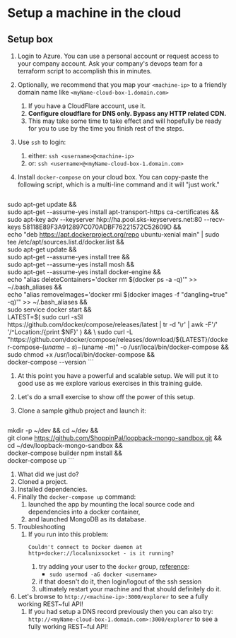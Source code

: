 # Setup a machine in the cloud

## Setup box

1. Login to Azure. You can use a personal account or request access to your company account. Ask your company's devops team for a terraform script to accomplish this in minutes.
1. Optionally, we recommend that you map your `<machine-ip>` to a friendly domain name like `<myName-cloud-box-1.domain.com>`
    1. If you have a CloudFlare account, use it.
    1. **Configure cloudflare for DNS only. Bypass any HTTP related CDN.**
    1. This may take some time to take effect and will hopefully be ready for you to use by the time you finish rest of the steps.
1. Use `ssh` to login:
    1. either: `ssh <username>@<machine-ip>`
    1. or: `ssh <username>@<myName-cloud-box-1.domain.com>`
1. Install `docker-compose` on your cloud box. You can copy-paste the following script, which is a multi-line command and it will "just work."

    ```
sudo apt-get update && \
sudo apt-get --assume-yes install apt-transport-https ca-certificates && \
sudo apt-key adv --keyserver hkp://ha.pool.sks-keyservers.net:80 --recv-keys 58118E89F3A912897C070ADBF76221572C52609D  && \
echo "deb https://apt.dockerproject.org/repo ubuntu-xenial main" | sudo tee /etc/apt/sources.list.d/docker.list && \
sudo apt-get update && \
sudo apt-get --assume-yes install tree && \
sudo apt-get --assume-yes install mosh && \
sudo apt-get --assume-yes install docker-engine && \
echo "alias deleteContainers='docker rm \$(docker ps -a -q)'" >> ~/.bash_aliases && \
echo "alias removeImages='docker rmi \$(docker images -f "dangling=true" -q)'" >> ~/.bash_aliases && \
sudo service docker start && \
LATEST=$(
  sudo curl -sSI https://github.com/docker/compose/releases/latest |
    tr -d '\r' |
    awk -F'/' '/^Location:/{print $NF}'
) && \
sudo curl -L "https://github.com/docker/compose/releases/download/${LATEST}/docker-compose-$(uname -s)-$(uname -m)" -o /usr/local/bin/docker-compose && \
sudo chmod +x /usr/local/bin/docker-compose && \
docker-compose --version
    ```
1. At this point you have a powerful and scalable setup. We will put it to good use as we explore various exercises in this training guide.
1. Let's do a small exercise to show off the power of this setup.
1. Clone a sample github project and launch it:

    ```
mkdir -p ~/dev && cd ~/dev && \
git clone https://github.com/ShoppinPal/loopback-mongo-sandbox.git && \
cd ~/dev/loopback-mongo-sandbox && \
docker-compose builder npm install && \
docker-compose up
    ```
1. What did we just do?
  1. Cloned a project.
  1. Installed dependencies.
  1. Finally the `docker-compose up` command:
      1. launched the app by mounting the local source code and dependencies into a docker container,
      2. and launched MongoDB as its database.
1. Troubleshooting
    1. If you run into this problem:
        ```
        Couldn't connect to Docker daemon at http+docker://localunixsocket - is it running?
        ```
        1. try adding your user to the `docker` group, [reference](https://github.com/docker/compose/issues/1214):
            * `sudo usermod -aG docker <username>`
        1. if that doesn't do it, then login/logout of the ssh session
        1. ultimately restart your machine and that should definitely do it.
1. Let's browse to `http://<machine-ip>:3000/explorer` to see a fully working REST~ful API!
    1. If you had setup a DNS record previously then you can also try: `http://<myName-cloud-box-1.domain.com>:3000/explorer` to see a fully working REST~ful API!
